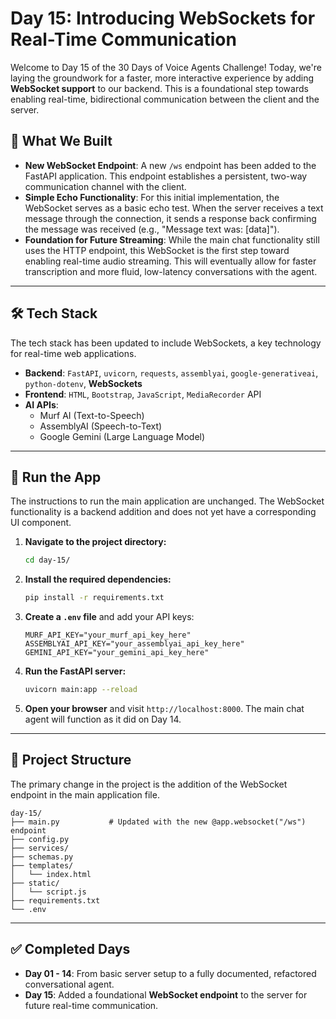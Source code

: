 # Day 15: Introducing WebSockets for Real-Time Communication

Welcome to Day 15 of the 30 Days of Voice Agents Challenge\! Today, we're laying the groundwork for a faster, more interactive experience by adding **WebSocket support** to our backend. This is a foundational step towards enabling real-time, bidirectional communication between the client and the server.

## 🧠 What We Built

  * **New WebSocket Endpoint**: A new `/ws` endpoint has been added to the FastAPI application. This endpoint establishes a persistent, two-way communication channel with the client.
  * **Simple Echo Functionality**: For this initial implementation, the WebSocket serves as a basic echo test. When the server receives a text message through the connection, it sends a response back confirming the message was received (e.g., "Message text was: \[data]").
  * **Foundation for Future Streaming**: While the main chat functionality still uses the HTTP endpoint, this WebSocket is the first step toward enabling real-time audio streaming. This will eventually allow for faster transcription and more fluid, low-latency conversations with the agent.

-----

## 🛠 Tech Stack

The tech stack has been updated to include WebSockets, a key technology for real-time web applications.

  * **Backend**: `FastAPI`, `uvicorn`, `requests`, `assemblyai`, `google-generativeai`, `python-dotenv`, **WebSockets**
  * **Frontend**: `HTML`, `Bootstrap`, `JavaScript`, `MediaRecorder` API
  * **AI APIs**:
      * Murf AI (Text-to-Speech)
      * AssemblyAI (Speech-to-Text)
      * Google Gemini (Large Language Model)

-----

## 🚀 Run the App

The instructions to run the main application are unchanged. The WebSocket functionality is a backend addition and does not yet have a corresponding UI component.

1.  **Navigate to the project directory:**
    ```bash
    cd day-15/
    ```
2.  **Install the required dependencies:**
    ```bash
    pip install -r requirements.txt
    ```
3.  **Create a `.env` file** and add your API keys:
    ```
    MURF_API_KEY="your_murf_api_key_here"
    ASSEMBLYAI_API_KEY="your_assemblyai_api_key_here"
    GEMINI_API_KEY="your_gemini_api_key_here"
    ```
4.  **Run the FastAPI server:**
    ```bash
    uvicorn main:app --reload
    ```
5.  **Open your browser** and visit `http://localhost:8000`. The main chat agent will function as it did on Day 14.

-----

## 📂 Project Structure

The primary change in the project is the addition of the WebSocket endpoint in the main application file.

```
day-15/
├── main.py           # Updated with the new @app.websocket("/ws") endpoint
├── config.py
├── services/
├── schemas.py
├── templates/
│   └── index.html
├── static/
│   └── script.js
├── requirements.txt
└── .env
```

-----

## ✅ Completed Days

  * **Day 01 - 14**: From basic server setup to a fully documented, refactored conversational agent.
  * **Day 15**: Added a foundational **WebSocket endpoint** to the server for future real-time communication.
